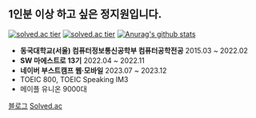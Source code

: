<!--
**littlesam95/littlesam95** is a ✨ _special_ ✨ repository because its `README.md` (this file) appears on your GitHub profile.

Here are some ideas to get you started:

- 🔭 I’m currently working on ...
- 🌱 I’m currently learning ...
- 👯 I’m looking to collaborate on ...
- 🤔 I’m looking for help with ...
- 💬 Ask me about ...
- 📫 How to reach me: ...
- 😄 Pronouns: ...
- ⚡ Fun fact: ...
-->

## 1인분 이상 하고 싶은 정지원입니다.

[![solved.ac tier](http://mazassumnida.wtf/api/v2/generate_badge?boj=littlesam95)](https://solved.ac/littlesam95)
[![solved.ac tier](http://mazassumnida.wtf/api/mini/generate_badge?boj=littlesam95)](https://solved.ac/littlesam95)
[![Anurag's github stats](https://github-readme-stats.vercel.app/api?username=littlesam95&show_icons=true&theme={theme})](https://github.com/littlesam95/github-readme-stats)

- **동국대학교(서울) 컴퓨터정보통신공학부 컴퓨터공학전공** 2015.03 ~ 2022.02
- **SW 마에스트로 13기** 2022.04 ~ 2022.11
- **네이버 부스트캠프 웹·모바일** 2023.07 ~ 2023.12
- TOEIC 800, TOEIC Speaking IM3
- 메이플 유니온 9000대

[블로그](https://littlesam95.tistory.com/)
[Solved.ac](https://solved.ac/profile/littlesam95)
